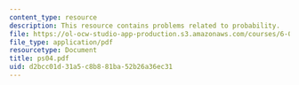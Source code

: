 ```yaml
---
content_type: resource
description: This resource contains problems related to probability.
file: https://ol-ocw-studio-app-production.s3.amazonaws.com/courses/6-041-probabilistic-systems-analysis-and-applied-probability-spring-2006/d2bcc01d31a5c8b881ba52b26a36ec31_ps04.pdf
file_type: application/pdf
resourcetype: Document
title: ps04.pdf
uid: d2bcc01d-31a5-c8b8-81ba-52b26a36ec31
---
```

